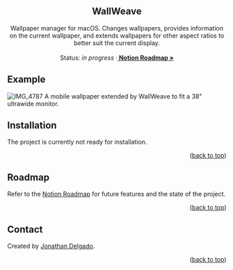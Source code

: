 <!-- Filename:      README.md -->
<!-- Author:        Jonathan Delgado -->
<!-- Description:   GitHub README -->

<!-- Header -->
<h2 align="center">WallWeave</h2>
  <p align="center">
    Wallpaper manager for macOS. Changes wallpapers, provides information on the current wallpaper, and extends wallpapers for other aspect ratios to better suit the current display.
    <br />
    <br />
    Status: <em>in progress</em>
    <!-- Documentation link -->
    <!-- ·<a href="https://stochastic-thermodynamics-in-python.readthedocs.io/en/latest/"><strong>
        Documentation
    </strong></a> -->
    <!-- Notion Roadmap link -->
    ·<a href="https://otanan.notion.site/Wallpaper-changer-37a1eb949ecc4aabaf82f8792d165232?pvs=4"><strong>
        Notion Roadmap »
    </strong></a>
  </p>
</div>


## Example
![IMG_4787](https://github.com/otanan/WallWeave/assets/6320907/755a88a2-4721-413b-83df-53d4d8a44747)
A mobile wallpaper extended by WallWeave to fit a 38" ultrawide monitor.


<!-- ## Table of contents
* [Contact](#contact)
* [Acknowledgments](#acknowledgments) -->


## Installation
The project is currently not ready for installation.
<!-- This is an example of how you may give instructions on setting up your project locally.
To get a local copy up and running follow these simple example steps.

1. First step
2. Clone the repo
   ```sh
   git clone https://github.com/github_username/repo_name.git
   ```
3. Import the package
   ```python
   import ytlink
   ``` -->


<p align="right">(<a href="#readme-top">back to top</a>)</p>

<!-- ## Usage

Use this space to show useful examples of how a project can be used. Additional screenshots, code examples and demos work well in this space. You may also link to more resources.
```python
import numpy as np
import stp
# Dimensionless, time-dependent parameter for self assembly matrix
alpha = lambda t : np.cos(t) + 2
W = stp.self_assembly_rate_matrix(alpha)

# The initial matrix
print(W(0))
# [[-2.  3.  9.]
# [ 1. -3.  0.]
# [ 1.  0. -9.]]

# A later matrix
print(W(1))
# [[-2.          2.54030231  6.45313581]
# [ 1.         -2.54030231  0.        ]
# [ 1.          0.         -6.45313581]]
```
 -->

<!-- _For more examples, please refer to the [Documentation]._ -->

<!-- <p align="right">(<a href="#readme-top">back to top</a>)</p> -->

## Roadmap

Refer to the [Notion Roadmap] for future features and the state of the project.


<p align="right">(<a href="#readme-top">back to top</a>)</p>

## Contact
Created by [Jonathan Delgado](https://jdelgado.net/).


<p align="right">(<a href="#readme-top">back to top</a>)</p>

[Notion Roadmap]: https://otanan.notion.site/Wallpaper-changer-37a1eb949ecc4aabaf82f8792d165232?pvs=4
